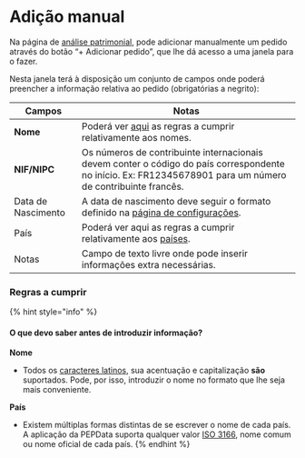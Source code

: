 # Adição manual

Na página de [análise patrimonial](./), pode adicionar manualmente um pedido através do botão “+ Adicionar pedido”, que lhe dá acesso a uma janela para o fazer.

Nesta janela terá à disposição um conjunto de campos onde poderá preencher a informação relativa ao pedido (obrigatórias a negrito):

| Campos             | Notas                                                                                                                                                       |
| ------------------ | ----------------------------------------------------------------------------------------------------------------------------------------------------------- |
| **Nome**           | Poderá ver [aqui](adicao-manual.md#regras-a-cumprir) as regras a cumprir relativamente aos nomes.                                                           |
| **NIF/NIPC**       | Os números de contribuinte internacionais devem conter o código do país correspondente no início. Ex: FR12345678901 para um número de contribuinte francês. |
| Data de Nascimento | A data de nascimento deve seguir o formato definido na [página de configurações](../configuracoes/).                                                        |
| País               | Poderá ver aqui as regras a cumprir relativamente aos [países](adicao-manual.md#regras-a-cumprir).                                                          |
| Notas              | Campo de texto livre onde pode inserir informações extra necessárias.                                                                                       |

### Regras a cumprir

{% hint style="info" %}
#### O que devo saber antes de introduzir informação?

**Nome**

* Todos os [caracteres latinos](https://en.wikipedia.org/wiki/ISO/IEC\_8859-1), sua acentuação e capitalização **são** suportados. Pode, por isso, introduzir o nome no formato que lhe seja mais conveniente.

**País**

* Existem múltiplas formas distintas de se escrever o nome de cada país. A aplicação da PEPData suporta qualquer valor [ISO 3166](https://en.wikipedia.org/wiki/ISO\_3166), nome comum ou nome oficial de cada país.
{% endhint %}
